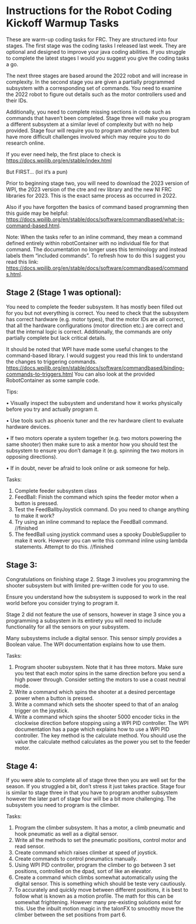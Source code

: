 # Instructions for the Robot Coding Kickoff Warmup Tasks
These are warm-up coding tasks for FRC. They are structured into four stages. The first stage was the coding tasks I released last week. They are optional and designed to improve your java coding abilities. If you struggle to complete the latest stages I would you suggest you give the coding tasks a go.

The next three stages are based around the 2022 robot and will increase in complexity. In the second stage you are given a partially programmed subsystem with a corresponding set of commands. You need to examine the 2022 robot to figure out details such as the motor controllers used and their IDs. 

Additionally, you need to complete missing sections in code such as commands that haven’t been completed. Stage three will make you program a different subsystem at a similar level of complexity but with no help provided. Stage four will require you to program another subsystem but have more difficult challenges involved which may require you to do research online. 

If you ever need help, the first place to check is 
https://docs.wpilib.org/en/stable/index.html

But FIRST…  (lol it’s a pun)

Prior to beginning stage two, you will need to download the 2023 version of WPI, the 2023 version of the ctre and rev library and the new NI FRC libraries for 2023. This is the exact same process as occurred in 2022.

Also if you have forgotten the basics of command based programming then this guide may be helpful:
https://docs.wpilib.org/en/stable/docs/software/commandbased/what-is-command-based.html.

Note: When the tasks refer to an inline command, they mean a command defined entirely within robotContainer with no individual file for that command. The documentation no longer uses this terminology and instead labels them “included commands”. To refresh how to do this I suggest you read this link: https://docs.wpilib.org/en/stable/docs/software/commandbased/commands.html.


## Stage 2 (Stage 1 was optional):
You need to complete the feeder subsystem. It has mostly been filled out for you but not everything is correct. You need to check that the subsystem has correct hardware (e.g. motor types), that the motor IDs are all correct, that all the hardware configurations (motor direction etc.) are correct and that the internal logic is correct. Additionally, the commands are only partially complete but lack critical details.

It should be noted that WPI have made some useful changes to the command-based library. I would suggest you read this link to understand the changes to triggering commands.
https://docs.wpilib.org/en/stable/docs/software/commandbased/binding-commands-to-triggers.html
You can also look at the provided RobotContainer as some sample code.

Tips: 

•	Visually inspect the subsystem and understand how it works physically before you try and actually program it.

•	Use tools such as phoenix tuner and the rev hardware client to evaluate hardware devices.

•	If two motors operate a system together (e.g. two motors powering the same shooter) then make sure to ask a mentor how you should test the subsystem to ensure you don’t damage it (e.g. spinning the two motors in opposing directions).

•	If in doubt, never be afraid to look online or ask someone for help.

Tasks:
1.	Complete feeder subsystem class
2.	FeedBall: Finish the command which spins the feeder motor when a button is pressed.
3.	Test the FeedBallbyJoystick command. Do you need to change anything to make it work?
4.	Try using an inline command to replace the FeedBall command. //finished
5.	The feedBall using joystick command uses a spooky DoubleSupplier to make it work. However you can write this command inline using lambda statements. Attempt to do this. //finished


## Stage 3:
Congratulations on finishing stage 2. Stage 3 involves you programming the shooter subsystem but with limited pre-written code for you to use.

Ensure you understand how the subsystem is supposed to work in the real world before you consider trying to program it.

Stage 2 did not feature the use of sensors, however in stage 3 since you a programming a subsystem in its entirety you will need to include functionality for all the sensors on your subsystem. 

Many subsystems include a digital sensor. This sensor simply provides a Boolean value. The WPI documentation explains how to use them.

Tasks:
1.	Program shooter subsystem. Note that it has three motors.  Make sure you test that each motor spins in the same direction before you send a high power through. Consider setting the motors to use a coast neutral mode. 
2.	Write a command which spins the shooter at a desired percentage power when a button is pressed.
3.	Write a command which sets the shooter speed to that of an analog trigger on the joystick.
4.	Write a command which spins the shooter 5000 encoder ticks in the clockwise direction before stopping using a WPI PID controller. The WPI documentation has a page which explains how to use a WPI PID controller. The key method is the calculate method. You should use the value the calculate method calculates as the power you set to the feeder motor.


## Stage 4: 
If you were able to complete all of stage three then you are well set for the season. If you struggled a bit, don’t stress it just takes practice. Stage four is similar to stage three in that you have to program another subsystem however the later part of stage four will be a bit more challenging. 
The subsystem you need to program is the climber. 

Tasks:
1.	Program the climber subsystem.
It has a motor, a climb pneumatic and  hook pneumatic as well as a digital sensor.
2.	Write all the methods to set the pneumatic positions, control motor and read sensor.
3.	Create command which raises climber at speed of joystick.
4.	Create commands to control pneumatics manually.
5.	Using WPI PID controller, program the climber to go between 3 set positions, controlled on the dpad, sort of like an elevator.
6.	Create a command which climbs somewhat automatically using the digital sensor. This is something which should be teste very cautiously.
7.	To accurately and quickly move between different positions, it is best to follow what is known as a motion profile. The math for this can be somewhat frightening. However many pre-existing solutions exist for this. 
Use the inbuilt motion magic in the talonFX to smoothly move the climber between the set positions from part 6. 

